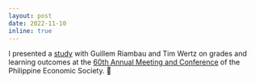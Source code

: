```yaml
---
layout: post
date: 2022-11-10
inline: true
---
```


I presented a [study](https://www.dropbox.com/scl/fi/k1q93o42raxdw9yk12c9e/chua_riambau_wertz_pes_2022.pdf?rlkey=0h9ycjbeaxbahl6wo4r57ylyp&raw=1) with Guillem Riambau and Tim Wertz on grades and learning outcomes at the [60th Annual Meeting and Conference](https://economicsph.org/pes60) of the Philippine Economic Society. :apple: